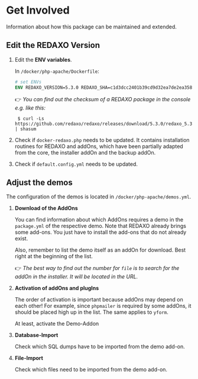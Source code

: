 # Get Involved

Information about how this package can be maintained and extended.

## Edit the REDAXO Version

1. Edit the __ENV variables__.

    In `/docker/php-apache/Dockerfile`:

    ```dockerfile
    # set ENVs
    ENV REDAXO_VERSION=5.3.0 REDAXO_SHA=c1d3dcc2401b39cd9d32ea7de2ea358683ce81ceb8a5845f7a79937adcd5048e
    ```

    :point_right: _You can find out the checksum of a REDAXO package in the console e.g. like this:_

        $ curl -Ls https://github.com/redaxo/redaxo/releases/download/5.3.0/redaxo_5.3.0.zip | shasum

2. Check if `docker-redaxo.php` needs to be updated. It contains installation routines for REDAXO and addOns, which have been partially adapted from the core, the installer addOn and the backup addOn.

3. Check if `default.config.yml` needs to be updated.

## Adjust the demos

The configuration of the demos is located in `/docker/php-apache/demos.yml`.

1. __Download of the AddOns__

     You can find information about which AddOns requires a demo in the `package.yml` of the respective demo. Note that REDAXO already brings some add-ons. You just have to install the add-ons that do not already exist.
    
    Also, remember to list the demo itself as an addOn for download. Best right at the beginning of the list.
    
    :point_right: _The best way to find out the number for `file` is to search for the addOn in the installer. It will be located in the URL._

2. __Activation of addOns and plugIns__

    The order of activation is important because addOns may depend on each other! For example, since `phpmailer` is required by some addOns, it should be placed high up in the list. The same applies to `yform`.
    
    At least, activate the Demo-Addon

3. __Database-Import__

    Check which SQL dumps have to be imported from the demo add-on.

4. __File-Import__

    Check which files need to be imported from the demo add-on.
